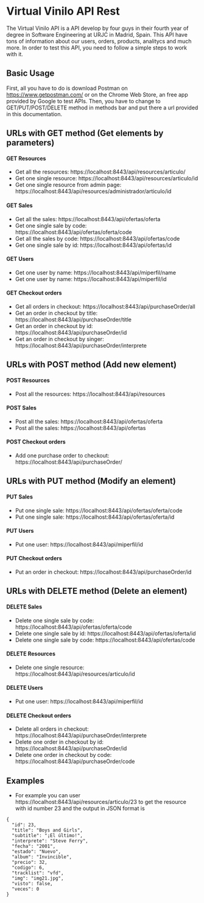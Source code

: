 
# Virtual Vinilo API Rest
The Virtual Vinilo API is a API develop by four guys in their fourth year of degree in Software Engineering at URJC in Madrid, Spain.
This API have tons of information about our users, orders, products, analitycs and much more.
In order to test this API, you need to follow a simple steps to work with it.
## Basic Usage
First, all you have to do is download Postman on https://www.getpostman.com/ or on the Chrome Web Store, an free app provided by Google to test APIs.
Then, you have to change to GET/PUT/POST/DELETE method in methods bar and put there a url provided in this documentation.
## URLs with GET method (Get elements by parameters)
#### GET Resources
* Get all the resources: https://localhost:8443/api/resources/articulo/
* Get one single resource: https://localhost:8443/api/resources/articulo/id 
* Get one single resource from admin page: https://localhost:8443/api/resources/administrador/articulo/id
#### GET Sales
* Get all the sales: https://localhost:8443/api/ofertas/oferta 
* Get one single sale by code: https://localhost:8443/api/ofertas/oferta/code
* Get all the sales by code: https://localhost:8443/api/ofertas/code 
* Get one single sale by id: https://localhost:8443/api/ofertas/id
#### GET Users
* Get one user by name: https://localhost:8443/api/miperfil/name
* Get one user by name: https://localhost:8443/api/miperfil/id
#### GET Checkout orders
* Get all orders in checkout: https://localhost:8443/api/purchaseOrder/all
* Get an order in checkout by title: https://localhost:8443/api/purchaseOrder/title
* Get an order in checkout by id: https://localhost:8443/api/purchaseOrder/id
* Get an order in checkout by singer: https://localhost:8443/api/purchaseOrder/interprete
## URLs with POST method (Add new element)
#### POST Resources
* Post all the resources: https://localhost:8443/api/resources
#### POST Sales
* Post all the sales: https://localhost:8443/api/ofertas/oferta
* Post all the sales: https://localhost:8443/api/ofertas
#### POST Checkout orders
* Add one purchase order to checkout: https://localhost:8443/api/purchaseOrder/
## URLs with PUT method (Modify an element)
#### PUT Sales
* Put one single sale: https://localhost:8443/api/ofertas/oferta/code
* Put one single sale: https://localhost:8443/api/ofertas/oferta/id
#### PUT Users
* Put one user: https://localhost:8443/api/miperfil/id
#### PUT Checkout orders
* Put an order in checkout: https://localhost:8443/api/purchaseOrder/id
## URLs with DELETE method (Delete an element)
#### DELETE Sales
* Delete one single sale by code: https://localhost:8443/api/ofertas/oferta/code
* Delete one single sale by id: https://localhost:8443/api/ofertas/oferta/id
* Delete one single sale by code: https://localhost:8443/api/ofertas/code
#### DELETE Resources
* Delete one single resource: https://localhost:8443/api/resources/articulo/id
#### DELETE Users
* Put one user: https://localhost:8443/api/miperfil/id
#### DELETE Checkout orders
* Delete all orders in checkout: https://localhost:8443/api/purchaseOrder/interprete
* Delete one order in checkout by id: https://localhost:8443/api/purchaseOrder/id
* Delete one order in checkout by code: https://localhost:8443/api/purchaseOrder/code
## Examples
* For example you can user https://localhost:8443/api/resources/articulo/23 to get the resource with id number 23 and the output in JSON format is 
```
{
  "id": 23,
  "title": "Boys and Girls",
  "subtitle": "¡El último!",
  "interprete": "Steve Ferry",
  "fecha": "2001",
  "estado": "Nuevo",
  "album": "Invincible",
  "precio": 32,
  "codigo": 6,
  "tracklist": "vfd",
  "img": "img21.jpg",
  "visto": false,
  "veces": 0
}
```
